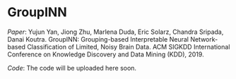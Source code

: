 # GroupINN

*Paper*: Yujun Yan, Jiong Zhu, Marlena Duda, Eric Solarz, Chandra Sripada, Danai Koutra. GroupINN: Grouping-based Interpretable Neural Network-based Classification of Limited, Noisy Brain Data. ACM SIGKDD International Conference on Knowledge Discovery and Data Mining (KDD), 2019. 

*Code*: The code will be uploaded here soon.
